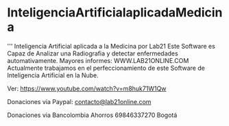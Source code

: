 # InteligenciaArtificialaplicadaMedicina
'''
Inteligencia Artificial aplicada a la Medicina por Lab21  Este Software es Capaz de Analizar una Radiografia y detectar enfermedades automativamente.  Mayores informes: WWW.LAB21ONLINE.COM  Actualmente trabajamos en el perfeccionamiento de este Software de Inteligencia Artificial en la Nube.

Ver:
https://www.youtube.com/watch?v=m8huk71W1Qw

Donaciones via Paypal:
contacto@lab21online.com

Donaciones via Bancolombia
Ahorros 69846337270 Bogotá

